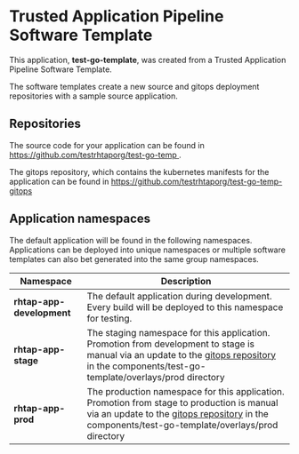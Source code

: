 # Trusted Application Pipeline Software Template

This application, **test-go-template**, was created from a Trusted Application Pipeline Software Template.

The software templates create a new source and gitops deployment repositories with a sample source application. 

## Repositories

The source code for your application can be found in [https://github.com/testrhtaporg/test-go-temp ](https://github.com/testrhtaporg/test-go-temp ).
 
The gitops repository, which contains the kubernetes manifests for the application can be found in 
[https://github.com/testrhtaporg/test-go-temp-gitops ](https://github.com/testrhtaporg/test-go-temp-gitops ) 

## Application namespaces 

The default application will be found in the following namespaces. Applications can be deployed into unique namespaces or multiple software templates can also bet generated into the same group namespaces.  

|  Namespace   |  Description   |  
| -------- | -------- |   
| **rhtap-app-development** | The default application during development. Every build will be deployed to this namespace for testing. | 
| **rhtap-app-stage** | The staging namespace for this application. Promotion from development to stage is manual via an update to the [gitops repository](https://github.com/testrhtaporg/test-go-temp-gitops ) in the components/test-go-template/overlays/prod directory |  
| **rhtap-app-prod** | The production namespace for this application. Promotion from stage to production is manual via an update to the [gitops repository](https://github.com/testrhtaporg/test-go-temp-gitops ) in the components/test-go-template/overlays/prod directory | 